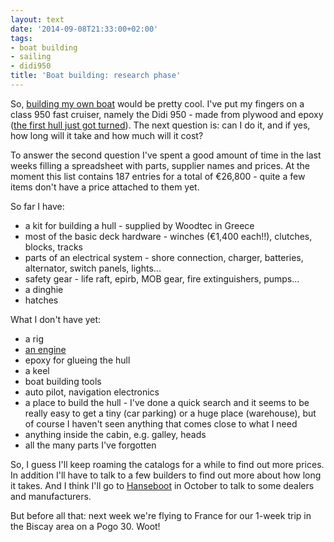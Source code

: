 ```yaml
---
layout: text
date: '2014-09-08T21:33:00+02:00'
tags:
- boat building
- sailing
- didi950
title: 'Boat building: research phase'
---
```

So, [building my own boat](http://picassol.co/post/93694168337/building-my-own-boat) would be pretty cool. I've put my fingers on a class 950 fast cruiser, namely the Didi 950 - made from plywood and epoxy ([the first hull just got turned](http://dudleydix.blogspot.de/2014/09/didi-950-up-and-over.html)). The next question is: can I do it, and if yes, how long will it take and how much will it cost?

To answer the second question I've spent a good amount of time in the last weeks filling a spreadsheet with parts, supplier names and prices. At the moment this list contains 187 entries for a total of €26,800 - quite a few items don't have a price attached to them yet.

So far I have:

* a kit for building a hull - supplied by Woodtec in Greece
* most of the basic deck hardware - winches (€1,400 each!!), clutches, blocks, tracks
* parts of an electrical system - shore connection, charger, batteries, alternator, switch panels, lights...
* safety gear - life raft, epirb, MOB gear, fire extinguishers, pumps...
* a dinghie
* hatches

What I don't have yet:

* a rig
* [an engine](http://picassol.co/post/95987045342/alternative-methods-of-yacht-propulsion)
* epoxy for glueing the hull
* a keel
* boat building tools
* auto pilot, navigation electronics
* a place to build the hull - I've done a quick search and it seems to be really easy to  get a tiny (car parking) or a huge place (warehouse), but of course I haven't seen anything that comes close to what I need
* anything inside the cabin, e.g. galley, heads
* all the many parts I've forgotten

So, I guess I'll keep roaming the catalogs for a while to find out more prices. In addition I'll have to talk to a few builders to find out more about how long it takes. And I think I'll go to [Hanseboot](http://hanseboot.de/en/) in October to talk to some dealers and manufacturers.

But before all that: next week we're flying to France for our 1-week trip in the Biscay area on a Pogo 30. Woot!

